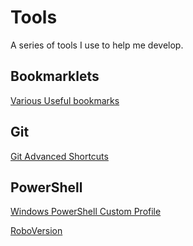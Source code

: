 # Tools

A series of tools I use to help me develop.

## Bookmarklets
[Various Useful bookmarks](./Bookmarklets#bookmarklets)

## Git
[Git Advanced Shortcuts](./Git#git)

## PowerShell
[Windows PowerShell Custom Profile](./Windows%20PowerShell#windows-powershell)

[RoboVersion](./Roboversion#roboversion)